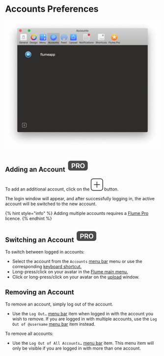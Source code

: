 # Accounts Preferences



![](../.gitbook/assets/accounts.png)

## Adding an Account ![](../.gitbook/assets/pro.png)

To add an additional account, click on the ![](../.gitbook/assets/add.png) button.

The login window will appear, and after successfully logging in, the active account will be switched to the new account.

{% hint style="info" %}
Adding multiple accounts requires a [Flume Pro](flumepro.md) licence.
{% endhint %}

## Switching an Account ![](../.gitbook/assets/pro.png)

To switch between logged in accounts:

* Select the account from the `Accounts` [menu bar](../misc/glossary.md#menu-bar) menu or use the corresponding [keyboard shortcut.](../misc/keyboard-shortcuts.md)
* Long-press/click on your avatar in the [Flume main menu.](menu/)
* Click or long-press/click on your avatar on the [upload](../views/upload.md) window.

## Removing an Account

To remove an account, simply log out of the account.

* Use the `Log Out…` [menu bar](../misc/glossary.md#menu-bar) item when logged in with the account you wish to remove. If you are logged in with multiple accounts, use the `Log Out of @username` [menu bar](../misc/glossary.md#menu-bar) item instead.

To remove all accounts:

* Use the `Log Out of All Accounts…` [menu bar](../misc/glossary.md#menu-bar) item. This menu item will only be visible if you are logged in with more than one account.

